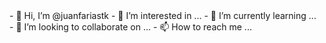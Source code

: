 <img align="right" height="590em" scr="https://raw.githubusercontent.com/gist/juanfariastk/5d6a39f32981983c00afedef5bb34f1c/raw/80511449bd5e59a254af25ffa19fe14450e23a80/jfgitcard.svg"/>
- 👋 Hi, I’m @juanfariastk
- 👀 I’m interested in ...
- 🌱 I’m currently learning ...
- 💞️ I’m looking to collaborate on ...
- 📫 How to reach me ...

<!---
juanfariastk/juanfariastk is a ✨ special ✨ repository because its `README.md` (this file) appears on your GitHub profile.
You can click the Preview link to take a look at your changes.
--->

